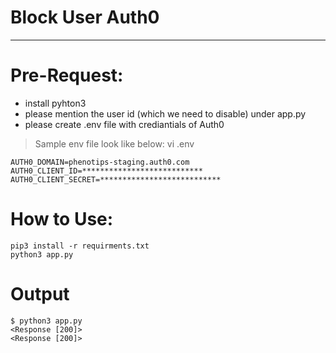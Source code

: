 # Block User Auth0
----

# Pre-Request:
- install pyhton3
- please mention the user id (which we need to disable) under app.py
- please create .env file with crediantials of Auth0

> Sample env file look like below:
vi .env
```
AUTH0_DOMAIN=phenotips-staging.auth0.com
AUTH0_CLIENT_ID=***************************
AUTH0_CLIENT_SECRET=***************************
```

# How to Use:
```
pip3 install -r requirments.txt
python3 app.py
```

# Output
```
$ python3 app.py
<Response [200]>
<Response [200]>
```
